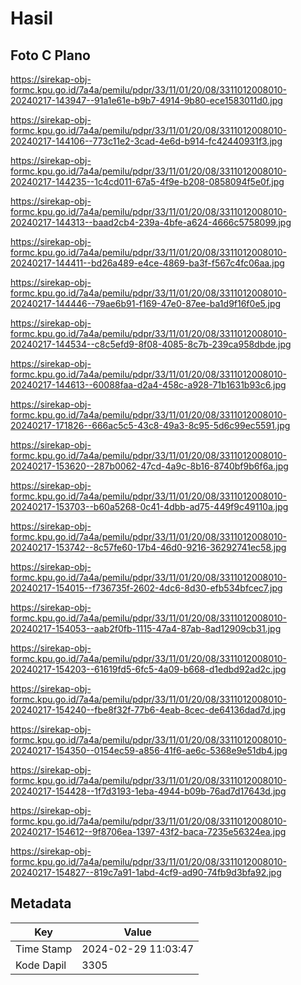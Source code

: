 # Hasil

## Foto C Plano

https://sirekap-obj-formc.kpu.go.id/7a4a/pemilu/pdpr/33/11/01/20/08/3311012008010-20240217-143947--91a1e61e-b9b7-4914-9b80-ece1583011d0.jpg

https://sirekap-obj-formc.kpu.go.id/7a4a/pemilu/pdpr/33/11/01/20/08/3311012008010-20240217-144106--773c11e2-3cad-4e6d-b914-fc42440931f3.jpg

https://sirekap-obj-formc.kpu.go.id/7a4a/pemilu/pdpr/33/11/01/20/08/3311012008010-20240217-144235--1c4cd011-67a5-4f9e-b208-0858094f5e0f.jpg

https://sirekap-obj-formc.kpu.go.id/7a4a/pemilu/pdpr/33/11/01/20/08/3311012008010-20240217-144313--baad2cb4-239a-4bfe-a624-4666c5758099.jpg

https://sirekap-obj-formc.kpu.go.id/7a4a/pemilu/pdpr/33/11/01/20/08/3311012008010-20240217-144411--bd26a489-e4ce-4869-ba3f-f567c4fc06aa.jpg

https://sirekap-obj-formc.kpu.go.id/7a4a/pemilu/pdpr/33/11/01/20/08/3311012008010-20240217-144446--79ae6b91-f169-47e0-87ee-ba1d9f16f0e5.jpg

https://sirekap-obj-formc.kpu.go.id/7a4a/pemilu/pdpr/33/11/01/20/08/3311012008010-20240217-144534--c8c5efd9-8f08-4085-8c7b-239ca958dbde.jpg

https://sirekap-obj-formc.kpu.go.id/7a4a/pemilu/pdpr/33/11/01/20/08/3311012008010-20240217-144613--60088faa-d2a4-458c-a928-71b1631b93c6.jpg

https://sirekap-obj-formc.kpu.go.id/7a4a/pemilu/pdpr/33/11/01/20/08/3311012008010-20240217-171826--666ac5c5-43c8-49a3-8c95-5d6c99ec5591.jpg

https://sirekap-obj-formc.kpu.go.id/7a4a/pemilu/pdpr/33/11/01/20/08/3311012008010-20240217-153620--287b0062-47cd-4a9c-8b16-8740bf9b6f6a.jpg

https://sirekap-obj-formc.kpu.go.id/7a4a/pemilu/pdpr/33/11/01/20/08/3311012008010-20240217-153703--b60a5268-0c41-4dbb-ad75-449f9c49110a.jpg

https://sirekap-obj-formc.kpu.go.id/7a4a/pemilu/pdpr/33/11/01/20/08/3311012008010-20240217-153742--8c57fe60-17b4-46d0-9216-36292741ec58.jpg

https://sirekap-obj-formc.kpu.go.id/7a4a/pemilu/pdpr/33/11/01/20/08/3311012008010-20240217-154015--f736735f-2602-4dc6-8d30-efb534bfcec7.jpg

https://sirekap-obj-formc.kpu.go.id/7a4a/pemilu/pdpr/33/11/01/20/08/3311012008010-20240217-154053--aab2f0fb-1115-47a4-87ab-8ad12909cb31.jpg

https://sirekap-obj-formc.kpu.go.id/7a4a/pemilu/pdpr/33/11/01/20/08/3311012008010-20240217-154203--61619fd5-6fc5-4a09-b668-d1edbd92ad2c.jpg

https://sirekap-obj-formc.kpu.go.id/7a4a/pemilu/pdpr/33/11/01/20/08/3311012008010-20240217-154240--fbe8f32f-77b6-4eab-8cec-de64136dad7d.jpg

https://sirekap-obj-formc.kpu.go.id/7a4a/pemilu/pdpr/33/11/01/20/08/3311012008010-20240217-154350--0154ec59-a856-41f6-ae6c-5368e9e51db4.jpg

https://sirekap-obj-formc.kpu.go.id/7a4a/pemilu/pdpr/33/11/01/20/08/3311012008010-20240217-154428--1f7d3193-1eba-4944-b09b-76ad7d17643d.jpg

https://sirekap-obj-formc.kpu.go.id/7a4a/pemilu/pdpr/33/11/01/20/08/3311012008010-20240217-154612--9f8706ea-1397-43f2-baca-7235e56324ea.jpg

https://sirekap-obj-formc.kpu.go.id/7a4a/pemilu/pdpr/33/11/01/20/08/3311012008010-20240217-154827--819c7a91-1abd-4cf9-ad90-74fb9d3bfa92.jpg


## Metadata

| Key        | Value               |
| ---------- | ------------------- |
| Time Stamp | 2024-02-29 11:03:47 |
| Kode Dapil | 3305                |



